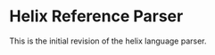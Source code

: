 Helix Reference Parser
======================

This is the initial revision of the helix language parser.